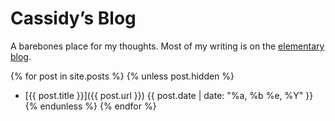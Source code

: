 ---
---

# Cassidy’s Blog

A barebones place for my thoughts. Most of my writing is on the [elementary blog](https://blog.elementary.io/authors/#cassidyjames).

{% for post in site.posts %}
{% unless post.hidden %}
- [{{ post.title }}]({{ post.url }}) {{ post.date | date: "%a, %b %e, %Y" }}
{% endunless %}
{% endfor %}
